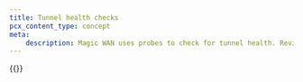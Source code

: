 ```yaml
---
title: Tunnel health checks
pcx_content_type: concept
meta:
    description: Magic WAN uses probes to check for tunnel health. Review information on this page to learn more.
---
```


{{<render file="_tunnel-health-checks.md" productFolder="magic-transit" withParameters="/magic-wan/how-to/tunnel-health-checks/#update-health-check-frequency;;Magic WAN;;/magic-wan/get-started/configure-static-routes/;;/magic-wan/get-started/configure-tunnels/;;/magic-wan/get-started/configure-tunnels/#add-tunnels">}}